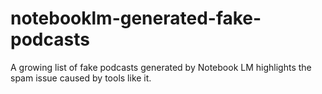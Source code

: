 # notebooklm-generated-fake-podcasts
A growing list of fake podcasts generated by Notebook LM highlights the spam issue caused by tools like it.
